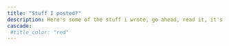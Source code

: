 ```yaml
---
title: "Stuff I posted?"
description: Here's some of the stuff i wrote, go ahead, read it, it's really great. Also ily.
cascade:
 #title_color: "red"
---
```

